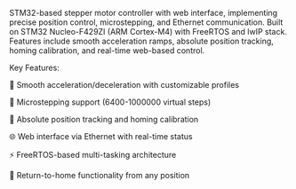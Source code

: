 STM32-based stepper motor controller with web interface, implementing precise position control, microstepping, and Ethernet communication. Built on STM32 Nucleo-F429ZI (ARM Cortex-M4) with FreeRTOS and lwIP stack. Features include smooth acceleration ramps, absolute position tracking, homing calibration, and real-time web-based control.

Key Features:

🎯 Smooth acceleration/deceleration with customizable profiles

🔧 Microstepping support (6400-1000000 virtual steps)

📍 Absolute position tracking and homing calibration

🌐 Web interface via Ethernet with real-time status

⚡ FreeRTOS-based multi-tasking architecture

🔄 Return-to-home functionality from any position
